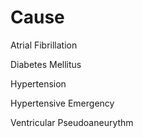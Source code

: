 # Cause

Atrial Fibrillation

Diabetes Mellitus

Hypertension

Hypertensive Emergency

Ventricular Pseudoaneurythm
